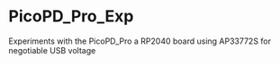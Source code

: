 # PicoPD_Pro_Exp
Experiments with the PicoPD_Pro  a RP2040 board using AP33772S for negotiable USB voltage
